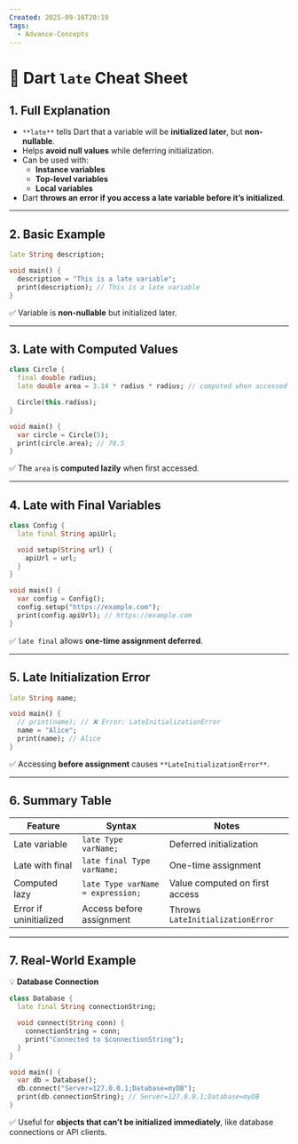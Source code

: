 ```yaml
---
Created: 2025-09-16T20:19
tags:
  - Advance-Concepts
---
```

# 🎯 Dart `late` Cheat Sheet

## 1. Full Explanation

- `**late**` tells Dart that a variable will be **initialized later**, but **non-nullable**.
- Helps **avoid null values** while deferring initialization.
- Can be used with:
    - **Instance variables**
    - **Top-level variables**
    - **Local variables**
- Dart **throws an error if you access a late variable before it’s initialized**.

---

## 2. Basic Example

```Dart
late String description;

void main() {
  description = "This is a late variable";
  print(description); // This is a late variable
}

```

✅ Variable is **non-nullable** but initialized later.

---

## 3. Late with Computed Values

```Dart
class Circle {
  final double radius;
  late double area = 3.14 * radius * radius; // computed when accessed

  Circle(this.radius);
}

void main() {
  var circle = Circle(5);
  print(circle.area); // 78.5
}

```

✅ The `area` is **computed lazily** when first accessed.

---

## 4. Late with Final Variables

```Dart
class Config {
  late final String apiUrl;

  void setup(String url) {
    apiUrl = url;
  }
}

void main() {
  var config = Config();
  config.setup("https://example.com");
  print(config.apiUrl); // https://example.com
}

```

✅ `late final` allows **one-time assignment deferred**.

---

## 5. Late Initialization Error

```Dart
late String name;

void main() {
  // print(name); // ❌ Error: LateInitializationError
  name = "Alice";
  print(name); // Alice
}

```

✅ Accessing **before assignment** causes `**LateInitializationError**`.

---

## 6. Summary Table

|Feature|Syntax|Notes|
|---|---|---|
|Late variable|`late Type varName;`|Deferred initialization|
|Late with final|`late final Type varName;`|One-time assignment|
|Computed lazy|`late Type varName = expression;`|Value computed on first access|
|Error if uninitialized|Access before assignment|Throws `LateInitializationError`|

---

## 7. Real-World Example

💡 **Database Connection**

```Dart
class Database {
  late final String connectionString;

  void connect(String conn) {
    connectionString = conn;
    print("Connected to $connectionString");
  }
}

void main() {
  var db = Database();
  db.connect("Server=127.0.0.1;Database=myDB");
  print(db.connectionString); // Server=127.0.0.1;Database=myDB
}

```

✅ Useful for **objects that can’t be initialized immediately**, like database connections or API clients.